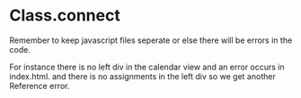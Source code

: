 # Class.connect

Remember to keep javascript files seperate or else there will be errors in the code.

For instance there is no left div in the calendar view and an error occurs in index.html.
and there is no assignments in the left div so we get another Reference error.
